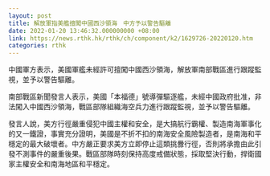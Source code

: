 ```yaml
---
layout: post
title: 解放軍指美艦擅闖中國西沙領海　中方予以警告驅離
date: 2022-01-20 13:46:32.000000000 +08:00
link: https://news.rthk.hk/rthk/ch/component/k2/1629726-20220120.htm
categories: rthk
---
```


中國軍方表示，美國軍艦未經許可擅闖中國西沙領海，解放軍南部戰區進行跟蹤監視，並予以警告驅離。

南部戰區新聞發言人表示，美國「本福德」號導彈驅逐艦，未經中國政府批准，非法闖入中國西沙領海，戰區部隊組織海空兵力進行跟蹤監視，並予以警告驅離。

發言人說，美方行徑嚴重侵犯中國主權和安全，是大搞航行霸權、製造南海軍事化的又一鐵證，事實充分證明，美國是不折不扣的南海安全風險製造者，是南海和平穩定的最大破壞者。中方嚴正要求美方立即停止這類挑釁行徑，否則將承擔由此引發不測事件的嚴重後果。戰區部隊時刻保持高度戒備狀態，採取堅決行動，捍衛國家主權安全和南海地區和平穩定。
